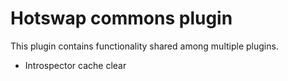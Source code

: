 Hotswap commons plugin
======================
This plugin contains functionality shared among multiple plugins.

- Introspector cache clear

